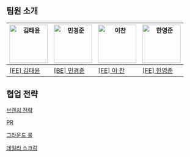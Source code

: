 ## 팀원 소개

| <img src="https://github.com/user-attachments/assets/168b4e02-f4c7-4be0-b572-f0ec9dcc09e9" width="100" height="100"  alt="김태윤"> | <img src="https://github.com/user-attachments/assets/a9d134df-5102-4877-81d4-b046f5292181" width="100" height="100"  alt="민경준"> | <img src="https://github.com/user-attachments/assets/3bc958ec-4303-4559-b20e-465fe1776e17" width="100" height="100"  alt="이찬"> | <img src="https://github.com/user-attachments/assets/a0c2bfa9-7894-4b3b-9f69-474894008180" width="100" height="100"  alt="한영준"> |
| ---------------------------------------------------------------------------------------------------------------------------------- | ---------------------------------------------------------------------------------------------------------------------------------- | ---------------------------------------------------------------------------------------------------------------------------------- | ---------------------------------------------------------------------------------------------------------------------------------- |
| [[FE] 김태윤](https://github.com/Cllaude99)                                                                                        | [[BE] 민경준](https://github.com/mssak)                                                                                            | [[FE] 이 찬](https://github.com/today-is-first)                                                                                    | [[FE] 한영준](https://github.com/zizonyoungjun)                                                                                    |

## **협업 전략**

[브랜치 전략](https://github.com/boostcampwm-2024/web23-Pinoco/wiki/%ED%98%91%EC%97%85-%EC%A0%84%EB%9E%B5#%EB%B8%8C%EB%9E%9C%EC%B9%98-%EC%A0%84%EB%9E%B5)

[PR](https://github.com/boostcampwm-2024/web23-Pinoco/wiki/%ED%98%91%EC%97%85-%EC%A0%84%EB%9E%B5#pr)

[그라운드 룰](https://github.com/boostcampwm-2024/web23-Pinoco/wiki/%ED%98%91%EC%97%85-%EC%A0%84%EB%9E%B5#%EA%B7%B8%EB%9D%BC%EC%9A%B4%EB%93%9C-%EB%A3%B0)

[데일리 스크럼](https://github.com/boostcampwm-2024/web23-Pinoco/wiki/%ED%98%91%EC%97%85-%EC%A0%84%EB%9E%B5#%EB%8D%B0%EC%9D%BC%EB%A6%AC-%EC%8A%A4%ED%81%AC%EB%9F%BC)
